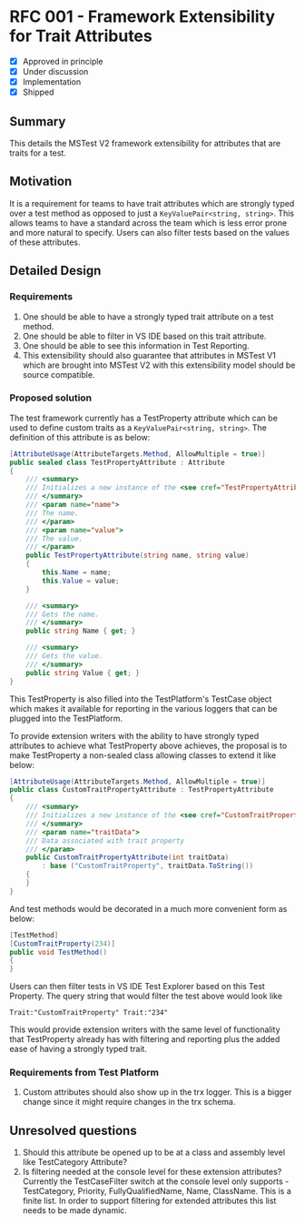 # RFC 001 - Framework Extensibility for Trait Attributes

- [x] Approved in principle
- [x] Under discussion
- [x] Implementation
- [x] Shipped

## Summary

This details the MSTest V2 framework extensibility for attributes that are traits for a test.  

## Motivation

It is a requirement for teams to have trait attributes which are strongly typed over a test method as opposed to just a `KeyValuePair<string, string>`. This allows teams to have a standard across the team which is less error prone and more natural to specify. Users can also filter tests based on the values of these attributes.

## Detailed Design

### Requirements

1. One should be able to have a strongly typed trait attribute on a test method.
2. One should be able to filter in VS IDE based on this trait attribute.
3. One should be able to see this information in Test Reporting.
4. This extensibility should also guarantee that attributes in MSTest V1 which are brought into MSTest V2 with this extensibility model should be source compatible.

### Proposed solution

The test framework currently has a TestProperty attribute which can be used to define custom traits as a `KeyValuePair<string, string>`. The definition of this attribute is as below:

```csharp
[AttributeUsage(AttributeTargets.Method, AllowMultiple = true)]
public sealed class TestPropertyAttribute : Attribute
{
    /// <summary>
    /// Initializes a new instance of the <see cref="TestPropertyAttribute"/> class.
    /// </summary>
    /// <param name="name">
    /// The name.
    /// </param>
    /// <param name="value">
    /// The value.
    /// </param>
    public TestPropertyAttribute(string name, string value)
    {
        this.Name = name;
        this.Value = value;
    }

    /// <summary>
    /// Gets the name.
    /// </summary>
    public string Name { get; }

    /// <summary>
    /// Gets the value.
    /// </summary>
    public string Value { get; }
}
```

This TestProperty is also filled into the TestPlatform's TestCase object which makes it available for reporting in the various loggers that can be plugged into the TestPlatform.

To provide extension writers with the ability to have strongly typed attributes to achieve what TestProperty above achieves, the proposal is to make TestProperty a non-sealed class allowing classes to extend it like below:

```csharp
[AttributeUsage(AttributeTargets.Method, AllowMultiple = true)]
public class CustomTraitPropertyAttribute : TestPropertyAttribute
{
    /// <summary>
    /// Initializes a new instance of the <see cref="CustomTraitPropertyAttribute"/> class.
    /// </summary>
    /// <param name="traitData">
    /// Data associated with trait property
    /// </param>
    public CustomTraitPropertyAttribute(int traitData)
        : base ("CustomTraitProperty", traitData.ToString())
    {
    }
}
```

And test methods would be decorated in a much more convenient form as below:

```csharp
[TestMethod]
[CustomTraitProperty(234)]
public void TestMethod()
{
}
```

Users can then filter tests in VS IDE Test Explorer based on this Test Property. The query string that would filter the test above would look like

```shell
Trait:"CustomTraitProperty" Trait:"234"
```

This would provide extension writers with the same level of functionality that TestProperty already has with filtering and reporting plus the added ease of having a strongly typed trait.  

### Requirements from Test Platform

1. Custom attributes should also show up in the trx logger. This is a bigger change since it might require changes in the trx schema.

## Unresolved questions

1. Should this attribute be opened up to be at a class and assembly level like TestCategory Attribute?
2. Is filtering needed at the console level for these extension attributes? Currently the TestCaseFilter switch at the console level only supports - TestCategory, Priority, FullyQualifiedName, Name, ClassName. This is a finite list. In order to support filtering for extended attributes this list needs to be made dynamic.
